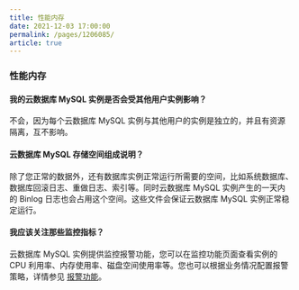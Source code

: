 ```yaml
---
title: 性能内存
date: 2021-12-03 17:00:00
permalink: /pages/1206085/
article: true
---
```


### 性能内存

#### 我的云数据库 MySQL 实例是否会受其他用户实例影响？

不会，因为每个云数据库 MySQL 实例与其他用户的实例是独立的，并且有资源隔离，互不影响。

#### 云数据库 MySQL 存储空间组成说明？

除了您正常的数据外，还有数据库实例正常运行所需要的空间，比如系统数据库、数据库回滚日志、重做日志、索引等。同时云数据库 MySQL 实例产生的一天内的 Binlog 日志也会占用这个空间。这些文件会保证云数据库 MySQL 实例正常稳定运行。

#### 我应该关注那些监控指标？

云数据库 MySQL 实例提供监控报警功能，您可以在监控功能页面查看实例的 CPU 利用率、内存使用率、磁盘空间使用率等。您也可以根据业务情况配置报警策略，详情参见 [报警功能](./../04.操作指南/08.监控报警/02.报警功能.md)。




